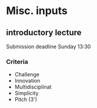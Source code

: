# Misc. inputs

## introductory lecture

Submission deadline Sunday 13:30

### Criteria
* Challenge
* Innovation
* Multidisciplinat
* Simplicity
* Pitch (3')
